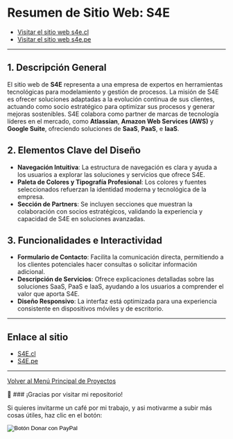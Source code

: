 # Resumen de Sitio Web: S4E

- [Visitar el sitio web s4e.cl](https://www.s4e.cl)
- [Visitar el sitio web s4e.pe](https://www.s4e.pe)

---

## **1. Descripción General**

El sitio web de **S4E** representa a una empresa de expertos en herramientas tecnológicas para modelamiento y gestión de procesos. La misión de S4E es ofrecer soluciones adaptadas a la evolución continua de sus clientes, actuando como socio estratégico para optimizar sus procesos y generar mejoras sostenibles. S4E colabora como partner de marcas de tecnología líderes en el mercado, como **Atlassian**, **Amazon Web Services (AWS)** y **Google Suite**, ofreciendo soluciones de **SaaS**, **PaaS**, e **IaaS**.

## **2. Elementos Clave del Diseño**

- **Navegación Intuitiva**: La estructura de navegación es clara y ayuda a los usuarios a explorar las soluciones y servicios que ofrece S4E.
- **Paleta de Colores y Tipografía Profesional**: Los colores y fuentes seleccionados refuerzan la identidad moderna y tecnológica de la empresa.
- **Sección de Partners**: Se incluyen secciones que muestran la colaboración con socios estratégicos, validando la experiencia y capacidad de S4E en soluciones avanzadas.

## **3. Funcionalidades e Interactividad**

- **Formulario de Contacto**: Facilita la comunicación directa, permitiendo a los clientes potenciales hacer consultas o solicitar información adicional.
- **Descripción de Servicios**: Ofrece explicaciones detalladas sobre las soluciones SaaS, PaaS e IaaS, ayudando a los usuarios a comprender el valor que aporta S4E.
- **Diseño Responsivo**: La interfaz está optimizada para una experiencia consistente en dispositivos móviles y de escritorio.

---

## Enlace al sitio

- [S4E.cl](https://s4e.cl)
- [S4E.pe](https://s4e.pe)

---

[Volver al Menú Principal de Proyectos](https://carloslhg.github.io/Repositorio/)

🙏 ### ¡Gracias por visitar mi repositorio!

Si quieres invitarme un café por mi trabajo, y asi motivarme a subir más cosas útiles, haz clic en el botón:

<form action="https://www.paypal.com/donate" method="post" target="_blank">
  <!-- Tu hosted_button_id generado en PayPal -->
  <input type="hidden" name="hosted_button_id" value="8CBQUB38L9ESN" />
  
  <!-- Imagen oficial de botón de PayPal Donar -->
  <input type="image" 
         src="https://www.paypalobjects.com/es_ES/ES/i/btn/btn_donateCC_LG.gif" 
         border="0" name="submit" 
         title="PayPal - The safer, easier way to pay online!" 
         alt="Botón Donar con PayPal" />
         
  <!-- Pixel de seguimiento (monitoreo) de PayPal -->
  <img alt="" border="0" 
       src="https://www.paypal.com/es_ES/i/scr/pixel.gif" 
       width="1" height="1" />
</form>